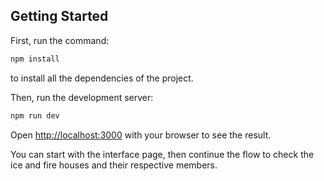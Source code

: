 ## Getting Started

First, run the command:
```bash
npm install
```
to install all the dependencies of the project.

Then, run the development server:

```bash
npm run dev
```

Open [http://localhost:3000](http://localhost:3000) with your browser to see the result.

You can start with the interface page, then continue the flow to check the ice and fire houses and their respective members.
